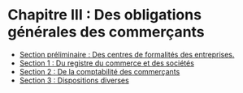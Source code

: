 # Chapitre III : Des obligations générales des commerçants

- [Section préliminaire : Des centres de formalités des entreprises.](section-preliminaire)
- [Section 1 : Du registre du commerce et des sociétés](section-1)
- [Section 2 : De la comptabilité des commerçants](section-2)
- [Section 3 : Dispositions diverses](section-3)
